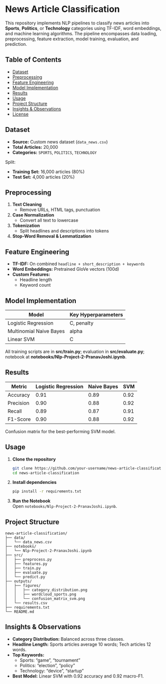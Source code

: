 # News Article Classification

This repository implements NLP pipelines to classify news articles into **Sports**, **Politics**, or **Technology** categories using TF-IDF, word embeddings, and machine learning algorithms. The pipeline encompasses data loading, preprocessing, feature extraction, model training, evaluation, and prediction.

## Table of Contents

- [Dataset](#dataset-1)  
- [Preprocessing](#preprocessing-1)  
- [Feature Engineering](#feature-engineering-1)  
- [Model Implementation](#model-implementation-1)  
- [Results](#results-1)  
- [Usage](#usage-1)  
- [Project Structure](#project-structure-1)  
- [Insights & Observations](#insights--observations-1)  
- [License](#license-1)  

## Dataset

- **Source:** Custom news dataset (`data_news.csv`)  
- **Total Articles:** 20,000  
- **Categories:** `SPORTS`, `POLITICS`, `TECHNOLOGY`  

Split:  
- **Training Set:** 16,000 articles (80%)  
- **Test Set:** 4,000 articles (20%)  

## Preprocessing

1. **Text Cleaning**  
   - Remove URLs, HTML tags, punctuation  
2. **Case Normalization**  
   - Convert all text to lowercase  
3. **Tokenization**  
   - Split headlines and descriptions into tokens  
4. **Stop-Word Removal & Lemmatization**  

## Feature Engineering

- **TF-IDF:** On combined `headline + short_description + keywords`  
- **Word Embeddings:** Pretrained GloVe vectors (100d)  
- **Custom Features:**  
  - Headline length  
  - Keyword count  

## Model Implementation

| Model                  | Key Hyperparameters                        |
|------------------------|---------------------------------------------|
| Logistic Regression    | C, penalty                                  |
| Multinomial Naive Bayes| alpha                                       |
| Linear SVM             | C                                           |

All training scripts are in **src/train.py**; evaluation in **src/evaluate.py**; notebook at **notebooks/Nlp-Project-2-PranavJoshi.ipynb**.

## Results

| Metric     | Logistic Regression | Naive Bayes | SVM   |
|------------|---------------------|-------------|-------|
| Accuracy   | 0.91                | 0.89        | 0.92  |
| Precision  | 0.90                | 0.88        | 0.92  |
| Recall     | 0.89                | 0.87        | 0.91  |
| F1-Score   | 0.90                | 0.88        | 0.92  |

  
    
  Confusion matrix for the best-performing SVM model.  


## Usage

1. **Clone the repository**  
   ```bash
   git clone https://github.com/your-username/news-article-classification.git
   cd news-article-classification
   ```
2. **Install dependencies**  
   ```bash
   pip install -r requirements.txt
   ```
3. **Run the Notebook**  
   Open `notebooks/Nlp-Project-2-PranavJoshi.ipynb`.  


## Project Structure

```
news-article-classification/
├── data/
│   └── data_news.csv
├── notebooks/
│   └── Nlp-Project-2-PranavJoshi.ipynb
├── src/
│   ├── preprocess.py
│   ├── features.py
│   ├── train.py
│   ├── evaluate.py
│   └── predict.py
├── outputs/
│   ├── figures/
│   │   ├── category_distribution.png
│   │   ├── wordcloud_sports.png
│   │   └── confusion_matrix_svm.png
│   └── results.csv
├── requirements.txt
└── README.md
```

## Insights & Observations

- **Category Distribution:** Balanced across three classes.  
- **Headline Length:** Sports articles average 10 words; Tech articles 12 words.  
- **Top Keywords:**  
  - Sports: “game”, “tournament”  
  - Politics: “election”, “policy”  
  - Technology: “device”, “startup”  
- **Best Model:** Linear SVM with 0.92 accuracy and 0.92 macro-F1.

